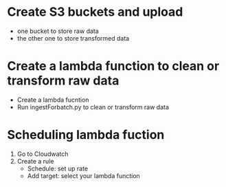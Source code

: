 # Create S3 buckets and upload

- one bucket to store raw data
- the other one to store transformed data

# Create a lambda function to clean or transform raw data

- Create a lambda fucntion
- Run ingestForbatch.py to clean or transform raw data

# Scheduling lambda fuction

1. Go to Cloudwatch
2. Create a rule
   - Schedule: set up rate
   - Add target: select your lambda function
